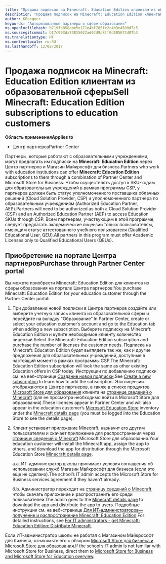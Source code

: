 ```yaml
---
title: "Продажа подписок на Minecraft: Education Edition клиентам из образовательной сферы"
description: "Продажа подписок на Minecraft: Education Edition клиентам из образовательной сферы"
author: KPacquer
keywords: "Авторизованные партнеры в сфере образования"
ms.openlocfilehash: b719fb858abe5e171e4bf785fc2c4b3e4500d7c5
ms.sourcegitcommit: b17c993da73815632ad62d9a8ff0d505673d07b3
ms.translationtype: HT
ms.contentlocale: ru-RU
ms.lasthandoff: 12/02/2017
---
```

# <a name="sell-minecraft-education-edition-subscriptions-to-education-customers"></a><span data-ttu-id="abb74-104">Продажа подписок на Minecraft: Education Edition клиентам из образовательной сферы</span><span class="sxs-lookup"><span data-stu-id="abb74-104">Sell Minecraft: Education Edition subscriptions to education customers</span></span>

**<span data-ttu-id="abb74-105">Область применения</span><span class="sxs-lookup"><span data-stu-id="abb74-105">Applies to</span></span>**

-  <span data-ttu-id="abb74-106">Центр партнеров</span><span class="sxs-lookup"><span data-stu-id="abb74-106">Partner Center</span></span>

<span data-ttu-id="abb74-107">Партнеры, которые работают с образовательными учреждениями, могут предлагать им подписки на **Minecraft: Education Edition** через Центр партнеров и Магазин Майкрософт для бизнеса.</span><span class="sxs-lookup"><span data-stu-id="abb74-107">Partners who work with education institutions can offer **Minecraft: Education Edition** subscriptions to them through a combination of Partner Center and Microsoft Store for Business.</span></span>  <span data-ttu-id="abb74-108">Чтобы осуществлять доступ к SKU-кодам для образовательных учреждений в рамках программы CSP, у партнеров должен быть статус уполномоченного поставщика облачных решений (Cloud Solution Provider, CSP) и уполномоченного партнера по образовательным учреждениям (Authorized Education Partner, AEP).</span><span class="sxs-lookup"><span data-stu-id="abb74-108">Partners will need to be authorized as both a Cloud Solution Provider (CSP) and an Authorized Education Partner (AEP) to access Education SKUs through CSP.</span></span>  <span data-ttu-id="abb74-109">Всем партнерам, участвующим в этой программе, следует предлагать академические лицензии только пользователям, имеющим статус аттестованного учебного пользователя (Qualified Educational User, QEU).</span><span class="sxs-lookup"><span data-stu-id="abb74-109">All partners in this program must offer Academic Licenses only to Qualified Educational Users (QEUs).</span></span> 

## <a name="purchase-through-partner-center-portal"></a><span data-ttu-id="abb74-110">Приобретение на портале Центра партнеров</span><span class="sxs-lookup"><span data-stu-id="abb74-110">Purchase through Partner Center portal</span></span> 
<span data-ttu-id="abb74-111">Вы можете приобрести Minecraft: Education Edition для клиентов из сферы образования на портале Центра партнеров:</span><span class="sxs-lookup"><span data-stu-id="abb74-111">You purchase Minecraft: Education Edition for your education customer through the Partner Center portal:</span></span> 

  1.  <span data-ttu-id="abb74-112">При добавлении новой подписки в Центре партнеров создайте или выберите учетную запись клиента из образовательной сферы и перейдите на вкладку "Образование".</span><span class="sxs-lookup"><span data-stu-id="abb74-112">In Partner Center, create or select your education customer’s account and go to the Education tab when adding a new subscription.</span></span>  <span data-ttu-id="abb74-113">Выберите подписку на Minecraft: Education Edition и купите необходимое клиенту количество лицензий.</span><span class="sxs-lookup"><span data-stu-id="abb74-113">Select the Minecraft: Education Edition subscription and purchase the number of licenses the customer needs.</span></span> <span data-ttu-id="abb74-114">Подписка на Minecraft: Education Edition будет выглядеть так же, как и другие предложения для образовательных учреждений, доступные в настоящий момент в рамках программы CSP.</span><span class="sxs-lookup"><span data-stu-id="abb74-114">The Minecraft: Education Edition subscription will look the same as other existing Education offers in CSP today.</span></span> <span data-ttu-id="abb74-115">Инструкции по добавлению подписки см. на веб-странице [Создание новой подписки](create-a-new-subscription.md).</span><span class="sxs-lookup"><span data-stu-id="abb74-115">See [Create a new subscription](create-a-new-subscription.md) to learn how to add the subscription.</span></span> <span data-ttu-id="abb74-116">Эти лицензии отображаются в Центре партнеров, а также в списке продуктов [Microsoft Store для образования](https://educationstore.microsoft.com/en-us/store) клиента на [странице сведений о Minecraft](https://educationstore.microsoft.com/en-us/store/details/minecraft-education-edition/9nblggh4r2r6) (для ее просмотра необходимо войти в Microsoft Store для образования).</span><span class="sxs-lookup"><span data-stu-id="abb74-116">These licenses appear in Partner Center and will also appear in the education customer’s [Microsoft Education Store](https://educationstore.microsoft.com/en-us/store) inventory under the [Minecraft details page](https://educationstore.microsoft.com/en-us/store/details/minecraft-education-edition/9nblggh4r2r6) (you must be logged into the Education Store to see the details page).</span></span> 

  2.  <span data-ttu-id="abb74-117">Клиент установит приложение Minecraft, назначит его другим пользователям и скачает приложение для распространения через [страницу сведений о Minecraft](https://educationstore.microsoft.com/en-us/store/details/minecraft-education-edition/9nblggh4r2r6) Microsoft Store для образования.</span><span class="sxs-lookup"><span data-stu-id="abb74-117">Your education customer will install the Minecraft app, assign the app to others, and download the app for distribution through the Microsoft Education Store [Minecraft details page](https://educationstore.microsoft.com/en-us/store/details/minecraft-education-edition/9nblggh4r2r6).</span></span> 

      <span data-ttu-id="abb74-118">а.</span><span class="sxs-lookup"><span data-stu-id="abb74-118">a.</span></span> <span data-ttu-id="abb74-119">ИТ-администратор школы принимает условия соглашения об использовании служб Магазин Майкрософт для бизнеса (если это еще не сделано).</span><span class="sxs-lookup"><span data-stu-id="abb74-119">The school’s IT admin accepts the Microsoft Store for Business services agreement if they haven’t already.</span></span> 

      <span data-ttu-id="abb74-120">б.</span><span class="sxs-lookup"><span data-stu-id="abb74-120">b.</span></span> <span data-ttu-id="abb74-121">Администратор переходит на [страницу сведений о Minecraft](https://educationstore.microsoft.com/en-us/store/details/minecraft-education-edition/9nblggh4r2r6), чтобы скачать приложение и распространить его среди пользователей.</span><span class="sxs-lookup"><span data-stu-id="abb74-121">The admin goes to the [Minecraft details page](https://educationstore.microsoft.com/en-us/store/details/minecraft-education-edition/9nblggh4r2r6) to download the app and distribute the app to users.</span></span> <span data-ttu-id="abb74-122">Подробные инструкции см. на веб-странице [Для ИТ-администраторов— получение и распространение Minecraft: Education Edition](https://docs.microsoft.com/education/windows/school-get-minecraft#distribute-minecraft).</span><span class="sxs-lookup"><span data-stu-id="abb74-122">For detailed instructions, see [For IT administrators - get Minecraft: Education Edition: Distribute Minecraft](https://docs.microsoft.com/education/windows/school-get-minecraft#distribute-minecraft).</span></span>
    
  <span data-ttu-id="abb74-123">Если ИТ-администратор школы не работал с Магазином Майкрософт для бизнеса, ознакомьте его с обзором [Microsoft Store для бизнеса и Microsoft Store для образования](https://docs.microsoft.com/microsoft-store/windows-store-for-business-overview).</span><span class="sxs-lookup"><span data-stu-id="abb74-123">If the school’s IT admin is not familiar with Microsoft Store for Business, direct them to [Microsoft Store for Business and Microsoft Store for Education overview](https://docs.microsoft.com/microsoft-store/windows-store-for-business-overview).</span></span> 

<!-- ## Purchase through Partner Center API 

To help your education customers buy and deploy Minecraft: Education Edition through the Partner Center API:
  
  1.  See [Create an order](https://msdn.microsoft.com/library/partnercenter/mt634667.aspx(d=robot)) to learn how to use the Partner Center API to buy the desired number of licenses of Minecraft: Education Edition subscription.  Be sure to use the following Offer ID:  
     
      "OfferId": "EE10CBD2-7A12-45DE-BE11-0C2C7C6EEEB1"
     
      See [Get a list of subscriptions by ID](https://msdn.microsoft.com/library/partnercenter/mt683489.aspx) to learn how to see these licenses.  Note that these will also appear in the education customer’s [Microsoft Store for Business](https://www.microsoft.com/business-store) inventory under the [Minecraft details page](https://businessstore.microsoft.com/en-us/app-detail/9NBLGGH4R2R6/0016/00000000000000000000000000000000/online) (you must be logged into Store for Business to see this page).    

  2. Direct your education customer to distribute Minecraft through the Microsoft Store for Business [Minecraft details page](https://businessstore.microsoft.com/en-us/app-detail/9NBLGGH4R2R6/0016/00000000000000000000000000000000/online). Through Microsoft Store for Business, they can install the app, assign the app to others, and download the app to distribute. (Currently, Partner Center doesn't support these tasks.) 

     a. The school’s IT admin accepts the Microsoft Store for Business services agreement if they haven’t already.
    
     b. The admin goes to the Minecraft details page to download the app and distribute the app to users. For detailed instructions, see [For IT administrators - get Minecraft: Education Edition: Distribute Minecraft](https://docs.microsoft.com/education/windows/school-get-minecraft#distribute-minecraft). 

  If the school’s IT admin is not familiar with Microsoft Store for Business, direct them to [Microsoft Store for Business overview](https://docs.microsoft.com/microsoft-store/windows-store-for-business-overview). 

-->